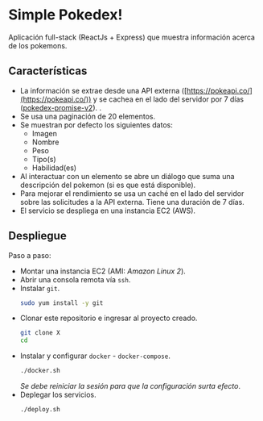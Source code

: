 # Simple Pokedex!

Aplicación full-stack (ReactJs + Express) que muestra información acerca de los pokemons.

## Características

- La información se extrae desde una API externa ([https://pokeapi.co/](https://pokeapi.co/)) y se cachea en el lado del servidor por 7 días ([pokedex-promise-v2](https://github.com/PokeAPI/pokedex-promise-v2)). . 
- Se usa una paginación de 20 elementos.
- Se muestran por defecto los siguientes datos:
  - Imagen
  - Nombre
  - Peso
  - Tipo(s)
  - Habilidad(es)
-  Al interactuar con un elemento se abre un diálogo que suma una descripción del pokemon (si es que está disponible).
- Para mejorar el rendimiento se usa un caché en el lado del servidor sobre las solicitudes a la API externa. Tiene una duración de 7 días.
- El servicio se despliega en una instancia EC2 (AWS).

## Despliegue

Paso a paso:

- Montar una instancia EC2 (AMI: *Amazon Linux 2*).
- Abrir una consola remota vía `ssh`.
- Instalar `git`.
  ```bash
  sudo yum install -y git
  ```
- Clonar este repositorio e ingresar al proyecto creado.
  ```bash
  git clone X
  cd 
  ```
- Instalar y configurar `docker` - `docker-compose`.
  ```bash
  ./docker.sh
  ```
  *Se debe reiniciar la sesión para que la configuración surta efecto*.
- Deplegar los servicios.
  ```bash
  ./deploy.sh
  ```